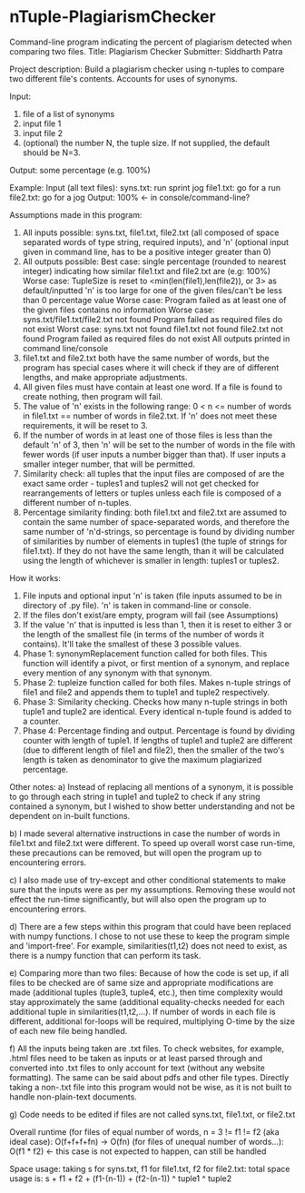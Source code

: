 # nTuple-PlagiarismChecker
Command-line program indicating the percent of plagiarism detected when comparing two files.
Title: Plagiarism Checker
Submitter: Siddharth Patra

Project description:
Build a plagiarism checker using n-tuples to compare two different file's contents. Accounts for uses of synonyms.

Input:
1.	file of a list of synonyms
2.	input file 1
3.	input file 2
4.	(optional) the number N, the tuple size.  If not supplied, the default should be N=3.

Output:
some percentage (e.g. 100%)


Example:
Input (all text files):
syns.txt: run sprint jog
file1.txt: go for a run
file2.txt: go for a jog
Output:
100% <- in console/command-line?

Assumptions made in this program:
1. All inputs possible: syns.txt, file1.txt, file2.txt (all composed of space separated words of type string,
    required inputs), and 'n' (optional input given in command line, has to be a positive integer greater than 0)
2. All outputs possible:
	Best case: single percentage (rounded to nearest integer) indicating how similar file1.txt and file2.txt are (e.g: 100%)
	Worse case: TupleSize is reset to <min(len(file1),len(file2)), or 3> as default/inputted 'n' is too large for
	    one of the given files/can't be less than 0 percentage value
	Worse case: Program failed as at least one of the given files contains no information
	Worse case: syns.txt/file1.txt/file2.txt not found
		    Program failed as required files do not exist
	Worst case: syns.txt not found
		    file1.txt not found
		    file2.txt not found
		    Program failed as required files do not exist
	All outputs printed in command line/console
3. file1.txt and file2.txt both have the same number of words, but the program has special cases where it will check if
    they are of different lengths, and make appropriate adjustments.
4. All given files must have contain at least one word. If a file is found to create nothing, then program will fail.
5. The value of 'n' exists in the following range: 0 < n <= number of words in file1.txt == number of
    words in file2.txt. If 'n' does not meet these requirements, it will be reset to 3.
6. If the number of words in at least one of those files is less than the default 'n' of 3, then 'n' will
    be set to the number of words in the file with fewer words (if user inputs a number bigger than that). If user inputs a smaller integer number, that will be permitted.
7. Similarity check: all tuples that the input files are composed of are the exact same order - tuples1 and tuples2 will
    not get checked for rearrangements of letters or tuples unless each file is composed of a different number of n-tuples.
8. Percentage similarity finding: both file1.txt and file2.txt are assumed to contain the same number of space-separated
    words, and therefore the same number of 'n'd-strings, so percentage is found by dividing number of similarities
    by number of elements in tuples1 (the tuple of strings for file1.txt). If they do not have the same length, than it
    will be calculated using the length of whichever is smaller in length: tuples1 or tuples2.

How it works:
1. File inputs and optional input 'n' is taken (file inputs assumed to be in directory of .py file).
    'n' is taken in command-line or console.
2. If the files don't exist/are empty, program will fail (see Assumptions)
3. If the value 'n' that is inputted is less than 1, then it is reset to either 3 or the length of the smallest file
    (in terms of the number of words it contains). It'll take the smallest of these 3 possible values.
4. Phase 1: synonymReplacement function called for both files. This function will identify a pivot, or first mention
    of a synonym, and replace every mention of any synonym with that synonym.
5. Phase 2: tupleize function called for both files. Makes n-tuple strings of file1 and file2 and appends them to tuple1
    and tuple2 respectively.
6. Phase 3: Similarity checking. Checks how many n-tuple strings in both tuple1 and tuple2 are identical.
    Every identical n-tuple found is added to a counter.
7. Phase 4: Percentage finding and output. Percentage is found by dividing counter with length of tuple1. If lengths of
    tuple1 and tuple2 are different (due to different length of file1 and file2), then the smaller of the two's length
    is taken as denominator to give the maximum plagiarized percentage.

Other notes:
a) Instead of replacing all mentions of a synonym, it is possible to go through each string in tuple1 and tuple2 to check
    if any string contained a synonym, but I wished to show better understanding and not be dependent on in-built functions.

b) I made several alternative instructions in case the number of words in file1.txt and file2.txt were different. To
    speed up overall worst case run-time, these precautions can be removed, but will open the program up to encountering
    errors.

c) I also made use of try-except and other conditional statements to make sure that the inputs were as per my assumptions.
    Removing these would not effect the run-time significantly, but will also open the program up to encountering errors.

d) There are a few steps within this program that could have been replaced with numpy functions. I chose to not use these
    to keep the program simple and 'import-free'. For example, similarities(t1,t2) does not need to exist, as there is a
    numpy function that can perform its task.

e) Comparing more than two files: Because of how the code is set up, if all files to be checked are of same size and
    appropriate modifications are made (additional tuples (tuple3, tuple4, etc.), then time complexity would stay
    approximately the same (additional equality-checks needed for each additional tuple in similarities(t1,t2,...).
    If number of words in each file is different, additional for-loops will be required, multiplying O-time by the size
    of each new file being handled.

f) All the inputs being taken are .txt files. To check websites, for example, .html files need to be
    taken as inputs or at least parsed through and converted into .txt files to only account for text (without any
    website formatting). The same can be said about pdfs and other file types. Directly taking a non-.txt file into this
    program would not be wise, as it is not built to handle non-plain-text documents.

g) Code needs to be edited if files are not called syns.txt, file1.txt, or file2.txt

Overall runtime (for files of equal number of words, n = 3 != f1 != f2 (aka ideal case): O(f+f+f+fn) -> O(fn)
                (for files of unequal number of words...): O(f1 * f2) <- this case is not expected to happen, can still be handled

Space usage: taking s for syns.txt, f1 for file1.txt, f2 for file2.txt:
	total space usage is: s + f1 + f2 + (f1-(n-1)) + (f2-(n-1))
						^ tuple1   ^ tuple2
